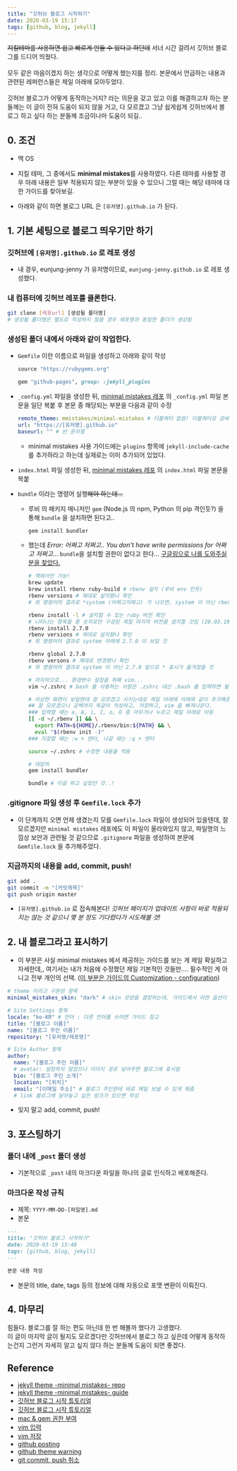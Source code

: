 ```yaml
---
title: "깃허브 블로그 시작하기"
date: 2020-03-19 15:17
tags: [github, blog, jekyll]
---
```


~~지킬테마를 사용하면 쉽고 빠르게 만들 수 있다고 하던데~~ 서너 시간 걸려서 깃허브 블로그를 드디어 띄웠다.<br/><br/>모두 같은 마음이겠지 하는 생각으로 어떻게 했는지를 정리. 본문에서 언급하는 내용과 관련된 레퍼런스들은 제일 아래에 모아두었다.<br/><br/> 깃허브 블로그가 어떻게 동작하는거지? 라는 의문을 갖고 있고 이를 해결하고자 하는 분들께는 이 글이 전혀 도움이 되지 않을 거고, 다 모르겠고 그냥 쉽게쉽게 깃허브에서 블로그 하고 싶다 하는 분들께 조금이나마 도움이 되길..

## 0. 조건

- 맥 OS

- 지킬 테마, 그 중에서도 **minimal mistakes**를 사용하였다. 다른 테마를 사용할 경우 아래 내용은 일부 적용되지 않는 부분이 있을 수 있으니 그럴 때는 해당 테마에 대한 가이드를 찾아보길.
- 아래와 같이 하면 블로그 URL 은 `[유저명].github.io` 가 된다.

## 1. 기본 세팅으로 블로그 띄우기만 하기

### 깃허브에 `[유저명].github.io` 로 레포 생성

- 내 경우, eunjung-jenny 가 유저명이므로, `eunjung-jenny.github.io` 로 레포 생성했다.

### 내 컴퓨터에 깃허브 레포를 클론한다.

```bash
git clone [레포url] [생성될 폴더명]
# 생성될 폴더명은 별도로 작성하지 않을 경우 레포명과 동일한 폴더가 생성됨
```

### 생성된 폴더 내에서 아래와 같이 작업한다.

- `Gemfile` 이란 이름으로 파일을 생성하고 아래와 같이 작성

  ```ruby
  source "https://rubygems.org"

  gem "github-pages", group: :jekyll_plugins
  ```

* `_config.yml` 파일을 생성한 뒤, [minimal mistakes 레포](https://github.com/mmistakes/minimal-mistakes) 의 `_config.yml` 파일 본문을 일단 복붙 후 본문 중 해당되는 부분을 다음과 같이 수정

  ```yaml
  remote_theme: mmistakes/minimal-mistakes # 더블쿼터 없음! 더블쿼터로 감싸면 github 에서 warning 메일을 받게 됩니다..
  url: "https://[유저명].github.io"
  baseurl: "" # 빈 문자열
  ```

  - minimal mistakes 사용 가이드에는 `plugins` 항목에 `jekyll-include-cache` 를 추가하라고 하는데 실제로는 이미 추가되어 있었다.

- `index.html` 파일 생성한 뒤, [minimal mistakes 레포](https://github.com/mmistakes/minimal-mistakes) 의 `index.html` 파일 본문을 복붙

- `bundle` 이라는 명령어 실행~~해야 하는데...~~

  - 루비 의 패키지 매니저인 `gem` (Node.js 의 npm, Python 의 pip 격인듯?) 을 통해 `bundle` 을 설치하면 된다고..

    ```bash
    gem install bundler
    ```

  - 했는데 _Error: 어쩌고 저쩌고.. You don't have write permissions for 어쩌고 저쩌고_... `bundle`을 설치할 권한이 없다고 한다... [구글링으로 나를 도와주실 분을 찾았다.](https://jojoldu.tistory.com/288)

    ```bash
    # 맥에서만 가능!
    brew update
    brew install rbenv ruby-build # rbenv 설치 (루비 env 인듯)
    rbenv versions # 제대로 설치됐나 확인
    # 위 명령어의 결과로 *system (어쩌고저쩌고) 가 나오면, system 이 아닌 rbenv 로 관리되는 ruby 를 설치해야 한다고 함

    rbenv install -l # 설치할 수 있는 ruby 버전 확인
    # 나타나는 항목들 중 숫자로만 구성된 제일 마지막 버전을 설치할 것임 (20.03.19 기준 2.7.0)
    rbenv install 2.7.0
    rbenv versions # 제대로 설치됐나 확인
    # 위 명령어의 결과로 system 아래에 2.7.0 이 보일 것

    rbenv global 2.7.0
    rbenv versons # 제대로 변경됐나 확인
    # 위 명령어의 결과로 system 이 아닌 2.7.0 앞으로 * 표시가 옮겨졌을 것

    # 마지막으로... 환경변수 설정을 위해 vim...
    vim ~/.zshrc # bash 를 사용하는 사람은 .zshrc 대신 .bash 를 입력하면 될 듯

    # 이상한 화면이 보일텐데 잘 모르겠고 시키는대로 제일 아래에 아래와 같이 추가해준다.
    ## 잘 모르겠으니 공백까지 똑같이 작성하고, 저장하고, vim 을 빠져나온다.
    ### 입력할 때는 a, A, i, I, o, O 중 아무거나 누르고 제일 아래로 이동
    [[ -d ~/.rbenv ]] && \
      export PATH=${HOME}/.rbenv/bin:${PATH} && \
      eval "$(rbenv init -)"
    ### 저장할 때는 :w + 엔터, 나갈 때는 :q + 엔터

    source ~/.zshrc # 수정한 내용을 적용

    # 대망의
    gem install bundler

    bundle # 이걸 하고 싶었던 것..!
    ```

### .gitignore 파일 생성 후 `Gemfile.lock` 추가

- 이 단계까지 오면 언제 생겼는지 모를 `Gemfile.lock` 파일이 생성되어 있을텐데, 잘 모르겠지만 `minimal mistakes` 레포에도 이 파일이 올라와있지 않고, 파일명의 느낌상 보안과 관련될 것 같으므로 `.gitignore` 파일을 생성하여 본문에 `Gemfile.lock` 을 추가해주었다.

### 지금까지의 내용을 add, commit, push!

```bash
git add .
git commit -m "[커밋제목]"
git push origin master
```

- `[유저명].github.io` 로 접속해본다! _깃허브 페이지가 업데이트 사항이 바로 적용되지는 않는 것 같으니 몇 분 정도 기다렸다가 시도해볼 것!_

## 2. 내 블로그라고 표시하기

- 이 부분은 사실 minimal mistakes 에서 제공하는 가이드를 보는 게 제일 확실하고 자세한데,, 여기서는 내가 처음에 수정했던 제일 기본적인 것들만.... 필수적인 게 아니고 전부 개인의 선택. ([이 부분은 가이드의 Customization - configuration](https://mmistakes.github.io/minimal-mistakes/docs/configuration/))

```yaml
# theme 이라고 구분된 항목
minimal_mistakes_skin: "dark" # skin 모양을 결정하는데, 가이드에서 어떤 옵션이 있는지 구경 가능

# Site Settings 항목
locale: "ko-KR" # 언어 : 다른 언어를 쓰려면 가이드 참고
title: "[블로그 이름]"
name: "[블로그 주인 이름]"
repository: "[유저명/레포명]"

# Site Author 항목
author:
  name: "[블로그 주인 이름]"
  # avatar: 설정하지 않았으나 이미지 경로 넣어주면 블로그에 표시됨
  bio: "[블로그 주인 소개]"
  location: "[위치]"
  email: "[이메일 주소]" # 블로그 주인한테 바로 메일 보낼 수 있게 해줌
  # link 블로그에 달아놓고 싶은 링크가 있으면 작성
```

- 잊지 말고 add, commit, push!

## 3. 포스팅하기

### 폴더 내에 `_post` 폴더 생성

- 기본적으로 `_post` 내의 마크다운 파일을 하나의 글로 인식하고 배포해준다.

### 마크다운 작성 규칙

- 제목: `YYYY-MM-DD-[파일명].md`
- 본문

```markdown
---
title: "깃허브 블로그 시작하기"
date: 2020-03-19 13:40
tags: [github, blog, jekyll]
---

본문 내용 작성
```

- 본문의 title, date, tags 등의 정보에 대해 자동으로 포맷 변환이 이뤄진다.

## 4. 마무리

힘들다. 블로그를 잘 하는 편도 아닌데 한 번 해볼까 했다가 고생했다.<br/> 이 글이 마지막 글이 될지도 모르겠다만 깃허브에서 블로그 하고 싶은데 어떻게 동작하는건지 그런거 자세히 알고 싶지 않다 하는 분들께 도움이 되면 좋겠다.

## Reference

- [jekyll theme -minimal mistakes- repo](https://github.com/mmistakes/minimal-mistakes)
- [jekyll theme -minimal mistakes- guide](https://mmistakes.github.io/minimal-mistakes/docs/quick-start-guide/)
- [깃허브 블로그 시작 튜토리얼](https://dreamgonfly.github.io/2018/01/27/jekyll-remote-theme.html)
- [깃허브 블로그 시작 튜토리얼](https://zoomkoding.github.io/gitblog/2019/08/15/git-blog-1.html)
- [mac & gem 권한 부여](https://jojoldu.tistory.com/288)
- [vim 입력](https://opentutorials.org/course/730/4562)
- [vim 저장](https://opentutorials.org/course/730/4561)
- [github posting](https://devyurim.github.io/development%20environment/github%20blog/2018/01/01/blog-2.html)
- [github theme warning](https://github.com/mmistakes/minimal-mistakes/issues/1394)
- [git commit, push 취소](https://gmlwjd9405.github.io/2018/05/25/git-add-cancle.html)
